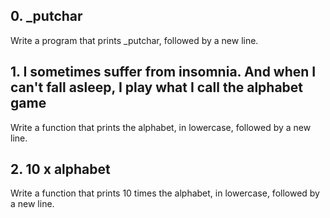 ## 0. _putchar

Write a program that prints _putchar, followed by a new line.

## 1. I sometimes suffer from insomnia. And when I can't fall asleep, I play what I call the alphabet game

Write a function that prints the alphabet, in lowercase, followed by a new line.

## 2. 10 x alphabet

Write a function that prints 10 times the alphabet, in lowercase, followed by a new line.

##
